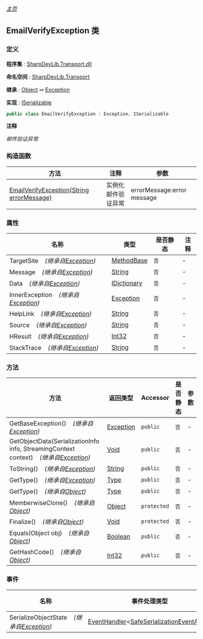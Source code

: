 ###### [主页](./Index.md "主页")

## EmailVerifyException 类

### 定义

**程序集** : [SharpDevLib.Transport.dll](./SharpDevLib.Transport.assembly.md "SharpDevLib.Transport.dll")

**命名空间** : [SharpDevLib.Transport](./SharpDevLib.Transport.namespace.md "SharpDevLib.Transport")

**继承** : [Object](https://learn.microsoft.com/en-us/dotnet/api/system.object "Object") ↣ [Exception](https://learn.microsoft.com/en-us/dotnet/api/system.exception "Exception")

**实现** : [ISerializable](https://learn.microsoft.com/en-us/dotnet/api/system.runtime.serialization.iserializable "ISerializable")

``` csharp
public class EmailVerifyException : Exception, ISerializable
```

**注释**

*邮件验证异常*


### 构造函数

|方法|注释|参数|
|---|---|---|
|[EmailVerifyException(String errorMessage)](./SharpDevLib.Transport.EmailVerifyException.ctor.String.md "EmailVerifyException(String errorMessage)")|实例化邮件验证异常|errorMessage:error message|


### 属性

|名称|类型|是否静态|注释|
|---|---|---|---|
|TargetSite&nbsp;&nbsp;&nbsp;&nbsp;*(继承自[Exception](https://learn.microsoft.com/en-us/dotnet/api/system.exception "Exception"))*|[MethodBase](https://learn.microsoft.com/en-us/dotnet/api/system.reflection.methodbase "MethodBase")|`否`|-|
|Message&nbsp;&nbsp;&nbsp;&nbsp;*(继承自[Exception](https://learn.microsoft.com/en-us/dotnet/api/system.exception "Exception"))*|[String](https://learn.microsoft.com/en-us/dotnet/api/system.string "String")|`否`|-|
|Data&nbsp;&nbsp;&nbsp;&nbsp;*(继承自[Exception](https://learn.microsoft.com/en-us/dotnet/api/system.exception "Exception"))*|[IDictionary](https://learn.microsoft.com/en-us/dotnet/api/system.collections.idictionary "IDictionary")|`否`|-|
|InnerException&nbsp;&nbsp;&nbsp;&nbsp;*(继承自[Exception](https://learn.microsoft.com/en-us/dotnet/api/system.exception "Exception"))*|[Exception](https://learn.microsoft.com/en-us/dotnet/api/system.exception "Exception")|`否`|-|
|HelpLink&nbsp;&nbsp;&nbsp;&nbsp;*(继承自[Exception](https://learn.microsoft.com/en-us/dotnet/api/system.exception "Exception"))*|[String](https://learn.microsoft.com/en-us/dotnet/api/system.string "String")|`否`|-|
|Source&nbsp;&nbsp;&nbsp;&nbsp;*(继承自[Exception](https://learn.microsoft.com/en-us/dotnet/api/system.exception "Exception"))*|[String](https://learn.microsoft.com/en-us/dotnet/api/system.string "String")|`否`|-|
|HResult&nbsp;&nbsp;&nbsp;&nbsp;*(继承自[Exception](https://learn.microsoft.com/en-us/dotnet/api/system.exception "Exception"))*|[Int32](https://learn.microsoft.com/en-us/dotnet/api/system.int32 "Int32")|`否`|-|
|StackTrace&nbsp;&nbsp;&nbsp;&nbsp;*(继承自[Exception](https://learn.microsoft.com/en-us/dotnet/api/system.exception "Exception"))*|[String](https://learn.microsoft.com/en-us/dotnet/api/system.string "String")|`否`|-|


### 方法

|方法|返回类型|Accessor|是否静态|参数|
|---|---|---|---|---|
|GetBaseException()&nbsp;&nbsp;&nbsp;&nbsp;*(继承自[Exception](https://learn.microsoft.com/en-us/dotnet/api/system.exception "Exception"))*|[Exception](https://learn.microsoft.com/en-us/dotnet/api/system.exception "Exception")|`public`|`否`|-|
|GetObjectData(SerializationInfo info, StreamingContext context)&nbsp;&nbsp;&nbsp;&nbsp;*(继承自[Exception](https://learn.microsoft.com/en-us/dotnet/api/system.exception "Exception"))*|[Void](https://learn.microsoft.com/en-us/dotnet/api/system.void "Void")|`public`|`否`|-|
|ToString()&nbsp;&nbsp;&nbsp;&nbsp;*(继承自[Exception](https://learn.microsoft.com/en-us/dotnet/api/system.exception "Exception"))*|[String](https://learn.microsoft.com/en-us/dotnet/api/system.string "String")|`public`|`否`|-|
|GetType()&nbsp;&nbsp;&nbsp;&nbsp;*(继承自[Exception](https://learn.microsoft.com/en-us/dotnet/api/system.exception "Exception"))*|[Type](https://learn.microsoft.com/en-us/dotnet/api/system.type "Type")|`public`|`否`|-|
|GetType()&nbsp;&nbsp;&nbsp;&nbsp;*(继承自[Object](https://learn.microsoft.com/en-us/dotnet/api/system.object "Object"))*|[Type](https://learn.microsoft.com/en-us/dotnet/api/system.type "Type")|`public`|`否`|-|
|MemberwiseClone()&nbsp;&nbsp;&nbsp;&nbsp;*(继承自[Object](https://learn.microsoft.com/en-us/dotnet/api/system.object "Object"))*|[Object](https://learn.microsoft.com/en-us/dotnet/api/system.object "Object")|`protected`|`否`|-|
|Finalize()&nbsp;&nbsp;&nbsp;&nbsp;*(继承自[Object](https://learn.microsoft.com/en-us/dotnet/api/system.object "Object"))*|[Void](https://learn.microsoft.com/en-us/dotnet/api/system.void "Void")|`protected`|`否`|-|
|Equals(Object obj)&nbsp;&nbsp;&nbsp;&nbsp;*(继承自[Object](https://learn.microsoft.com/en-us/dotnet/api/system.object "Object"))*|[Boolean](https://learn.microsoft.com/en-us/dotnet/api/system.boolean "Boolean")|`public`|`否`|-|
|GetHashCode()&nbsp;&nbsp;&nbsp;&nbsp;*(继承自[Object](https://learn.microsoft.com/en-us/dotnet/api/system.object "Object"))*|[Int32](https://learn.microsoft.com/en-us/dotnet/api/system.int32 "Int32")|`public`|`否`|-|


### 事件

|名称|事件处理类型|Accessor|注释|
|---|---|---|---|
|SerializeObjectState&nbsp;&nbsp;&nbsp;&nbsp;*(继承自[Exception](https://learn.microsoft.com/en-us/dotnet/api/system.exception "Exception"))*|[EventHandler](https://learn.microsoft.com/en-us/dotnet/api/system.eventhandler-1 "EventHandler")\<[SafeSerializationEventArgs](https://learn.microsoft.com/en-us/dotnet/api/system.runtime.serialization.safeserializationeventargs "SafeSerializationEventArgs")\>|`protected`|-|


